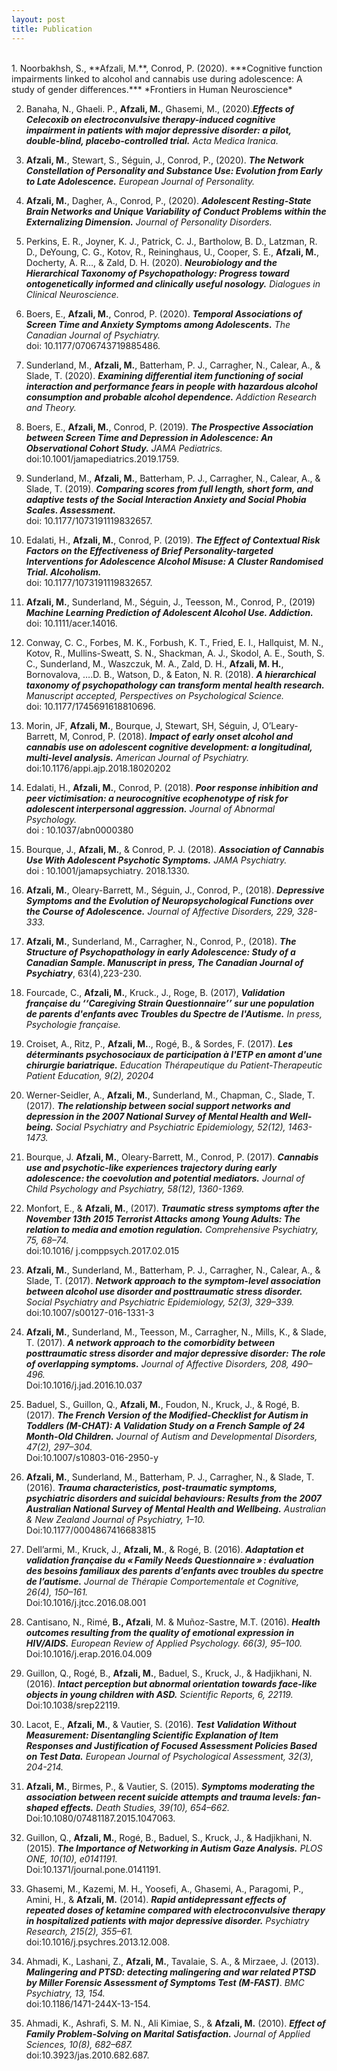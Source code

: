 ```yaml
---
layout: post
title: Publication
---
```


<br>
1. Noorbakhsh, S., **Afzali, M.**, Conrod, P. (2020). ***Cognitive function impairments linked to alcohol and cannabis use during adolescence: A study of gender differences.*** *Frontiers in Human Neuroscience*  
  
2. Banaha, N., Ghaeli. P., **Afzali, M.**, Ghasemi, M., (2020).***Effects of Celecoxib on electroconvulsive therapy-induced cognitive impairment in patients with major depressive disorder: a pilot, double-blind, placebo-controlled trial.*** *Acta Medica Iranica.*  
  
3. **Afzali, M.**, Stewart, S., Séguin, J., Conrod, P., (2020). ***The Network Constellation of Personality and Substance Use: Evolution from Early to Late Adolescence.*** *European Journal of Personality.*  
  
4. **Afzali, M.**, Dagher, A., Conrod, P., (2020). ***Adolescent Resting-State Brain Networks and Unique Variability of Conduct Problems within the Externalizing Dimension.*** *Journal of Personality Disorders.*  
  
5. Perkins, E. R., Joyner, K. J., Patrick, C. J., Bartholow, B. D., Latzman, R. D., DeYoung, C. G., Kotov, R., Reininghaus, U., Cooper, S. E., **Afzali, M.**, Docherty, A. R…, & Zald, D. H. (2020). ***Neurobiology and the Hierarchical Taxonomy of Psychopathology: Progress toward ontogenetically informed and clinically useful nosology.*** *Dialogues in Clinical Neuroscience.*  
  
6. Boers, E., **Afzali, M.**, Conrod, P. (2020). ***Temporal Associations of Screen Time and Anxiety Symptoms among Adolescents.*** *The Canadian Journal of Psychiatry.* <br>doi: 10.1177/0706743719885486.  
  
7. Sunderland, M., **Afzali, M.**, Batterham, P. J., Carragher, N., Calear, A., & Slade, T. (2020). ***Examining differential item functioning of social interaction and performance fears in people with hazardous alcohol consumption and probable alcohol dependence.*** *Addiction Research and Theory.*  
  
8. Boers, E., **Afzali, M.**, Conrod, P. (2019). ***The Prospective Association between Screen Time and Depression in Adolescence: An Observational Cohort Study.*** *JAMA Pediatrics.*<br>doi:10.1001/jamapediatrics.2019.1759.  
  
9. Sunderland, M., **Afzali, M.**, Batterham, P. J., Carragher, N., Calear, A., & Slade, T. (2019). ***Comparing scores from full length, short form, and adaptive tests of the Social Interaction Anxiety and Social Phobia Scales. Assessment.*** <br>doi: 10.1177/1073191119832657.  
  
10. Edalati, H., **Afzali, M.**, Conrod, P. (2019). ***The Effect of Contextual Risk Factors on the Effectiveness of Brief Personality-targeted Interventions for Adolescence Alcohol Misuse: A Cluster Randomised Trial. Alcoholism.*** <br>doi: 10.1177/1073191119832657.  
  
11. **Afzali, M.**, Sunderland, M., Séguin, J., Teesson, M., Conrod, P., (2019) ***Machine Learning Prediction of Adolescent Alcohol Use. Addiction.*** <br>doi: 10.1111/acer.14016.  
  
12. Conway, C. C., Forbes, M. K., Forbush, K. T., Fried, E. I., Hallquist, M. N., Kotov, R., Mullins-Sweatt, S. N., Shackman, A. J., Skodol, A. E., South, S. C., Sunderland, M., Waszczuk, M. A., Zald, D. H., **Afzali, M. H.**, Bornovalova, ….D. B., Watson, D., & Eaton, N. R. (2018). ***A hierarchical taxonomy of psychopathology can transform mental health research.*** *Manuscript accepted, Perspectives on Psychological Science.* <br>doi: 10.1177/1745691618810696.  
  
13. Morin, JF, **Afzali, M.**, Bourque, J, Stewart, SH, Séguin, J, O’Leary-Barrett, M, Conrod, P. (2018). ***Impact of early onset alcohol and cannabis use on adolescent cognitive development: a longitudinal, multi-level analysis.*** *American Journal of Psychiatry.* <br>doi:10.1176/appi.ajp.2018.18020202  
  
14. Edalati, H., **Afzali, M.**, Conrod, P. (2018). ***Poor response inhibition and peer victimisation: a neurocognitive ecophenotype of risk for adolescent interpersonal aggression.*** *Journal of Abnormal Psychology.*<br> doi : 10.1037/abn0000380  
  
15. Bourque, J., **Afzali, M.**, & Conrod, P. J. (2018). ***Association of Cannabis Use With Adolescent Psychotic Symptoms.*** *JAMA Psychiatry.* <br>doi : 10.1001/jamapsychiatry. 2018.1330.  
  
16. **Afzali, M.**, Oleary-Barrett, M., Séguin, J., Conrod, P., (2018). ***Depressive Symptoms and the Evolution of Neuropsychological Functions over the Course of Adolescence.*** *Journal of Affective Disorders, 229, 328-333.*  
  
17. **Afzali, M.**, Sunderland, M., Carragher, N., Conrod, P., (2018). ***The Structure of Psychopathology in early Adolescence: Study of a Canadian Sample. Manuscript in press, The Canadian Journal of Psychiatry***, 63(4),223-230.  
  
18. Fourcade, C., **Afzali, M.**, Kruck., J., Roge, B. (2017), ***Validation française du ‘‘Caregiving Strain Questionnaire’’ sur une population de parents d'enfants avec Troubles du Spectre de l'Autisme.*** *In press, Psychologie française.*  
  
19. Croiset, A., Ritz, P., **Afzali, M.**., Rogé, B., & Sordes, F. (2017). ***Les déterminants psychosociaux de participation à l'ETP en amont d'une chirurgie bariatrique.*** *Education Thérapeutique du Patient-Therapeutic Patient Education, 9(2), 20204*
  
20. Werner-Seidler, A., **Afzali, M.**, Sunderland, M., Chapman, C., Slade, T. (2017). ***The relationship between social support networks and depression in the 2007 National Survey of Mental Health and Well-being.*** *Social Psychiatry and Psychiatric Epidemiology, 52(12), 1463-1473.*  
  
21. Bourque, J. **Afzali, M.**, Oleary-Barrett, M., Conrod, P. (2017). ***Cannabis use and psychotic-like experiences trajectory during early adolescence: the coevolution and potential mediators.*** *Journal of Child Psychology and Psychiatry, 58(12), 1360-1369.*  
  
22. Monfort, E., & **Afzali, M.**, (2017). ***Traumatic stress symptoms after the November 13th 2015 Terrorist Attacks among Young Adults: The relation to media and emotion regulation.*** *Comprehensive Psychiatry, 75, 68–74.* <br>doi:10.1016/ j.comppsych.2017.02.015  
  
23. **Afzali, M.**, Sunderland, M., Batterham, P. J., Carragher, N., Calear, A., & Slade, T. (2017). ***Network approach to the symptom-level association between alcohol use disorder and posttraumatic stress disorder.*** *Social Psychiatry and Psychiatric Epidemiology, 52(3), 329–339.* <br>doi:10.1007/s00127-016-1331-3  
  
24. **Afzali, M.**, Sunderland, M., Teesson, M., Carragher, N., Mills, K., & Slade, T. (2017). ***A network approach to the comorbidity between posttraumatic stress disorder and major depressive disorder: The role of overlapping symptoms.*** *Journal of Affective Disorders, 208, 490–496.* <br>Doi:10.1016/j.jad.2016.10.037  
  
25. Baduel, S., Guillon, Q., **Afzali, M.**, Foudon, N., Kruck, J., & Rogé, B. (2017). ***The French Version of the Modified-Checklist for Autism in Toddlers (M-CHAT): A Validation Study on a French Sample of 24 Month-Old Children.*** *Journal of Autism and Developmental Disorders, 47(2), 297–304.* <br>Doi:10.1007/s10803-016-2950-y  
  
26. **Afzali, M.**, Sunderland, M., Batterham, P. J., Carragher, N., & Slade, T. (2016). ***Trauma characteristics, post-traumatic symptoms, psychiatric disorders and suicidal behaviours: Results from the 2007 Australian National Survey of Mental Health and Wellbeing.*** *Australian & New Zealand Journal of Psychiatry, 1–10.* <br>Doi:10.1177/0004867416683815  
  
27. Dell’armi, M., Kruck, J., **Afzali, M.**, & Rogé, B. (2016). ***Adaptation et validation française du « Family Needs Questionnaire » : évaluation des besoins familiaux des parents d’enfants avec troubles du spectre de l’autisme.*** *Journal de Thérapie Comportementale et Cognitive, 26(4), 150–161.*<br> Doi:10.1016/j.jtcc.2016.08.001  
  
28. Cantisano, N., Rimé, **B., Afzali**, M. & Muñoz-Sastre, M.T. (2016). ***Health outcomes resulting from the quality of emotional expression in HIV/AIDS.*** *European Review of Applied Psychology. 66(3), 95–100.* <br>Doi:10.1016/j.erap.2016.04.009  
  
29. Guillon, Q., Rogé, B., **Afzali, M.**, Baduel, S., Kruck, J., & Hadjikhani, N. (2016). ***Intact perception but abnormal orientation towards face-like objects in young children with ASD.*** *Scientific Reports, 6, 22119.* <br>Doi:10.1038/srep22119.  
  
30. Lacot, E., **Afzali, M.**, & Vautier, S. (2016). ***Test Validation Without Measurement: Disentangling Scientific Explanation of Item Responses and Justification of Focused Assessment Policies Based on Test Data.*** *European Journal of Psychological Assessment, 32(3), 204-214.*  
  
31. **Afzali, M.**, Birmes, P., & Vautier, S. (2015). ***Symptoms moderating the association between recent suicide attempts and trauma levels: fan-shaped effects.*** *Death Studies, 39(10), 654–662.*<br> Doi:10.1080/07481187.2015.1047063.  
  
32. Guillon, Q., **Afzali, M.**, Rogé, B., Baduel, S., Kruck, J., & Hadjikhani, N. (2015). ***The Importance of Networking in Autism Gaze Analysis.*** *PLOS ONE, 10(10), e0141191.* <br>Doi:10.1371/journal.pone.0141191.  
  
33. Ghasemi, M., Kazemi, M. H., Yoosefi, A., Ghasemi, A., Paragomi, P., Amini, H., & **Afzali, M.** (2014). ***Rapid antidepressant effects of repeated doses of ketamine compared with electroconvulsive therapy in hospitalized patients with major depressive disorder.*** *Psychiatry Research, 215(2), 355–61.* <br>doi:10.1016/j.psychres.2013.12.008.  
  
34. Ahmadi, K., Lashani, Z., **Afzali, M.**, Tavalaie, S. A., & Mirzaee, J. (2013). ***Malingering and PTSD: detecting malingering and war related PTSD by Miller Forensic Assessment of Symptoms Test (M-FAST)***. *BMC Psychiatry, 13, 154.*<br> doi:10.1186/1471-244X-13-154.  
  
35. Ahmadi, K., Ashrafi, S. M. N., Ali Kimiae, S., & **Afzali, M.** (2010). ***Effect of Family Problem-Solving on Marital Satisfaction.*** *Journal of Applied Sciences, 10(8), 682–687.*<br> doi:10.3923/jas.2010.682.687.
